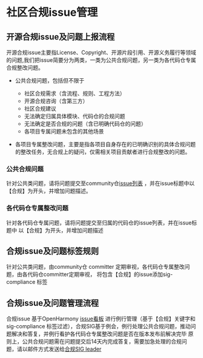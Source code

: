 # 社区合规issue管理
## 开源合规issue及问题上报流程 ###
开源合规issue主要指License、Copyright、开源片段引用、开源义务履行等领域的问题,我们把issue简要分为两类，一类为公共合规问题，另一类为各代码仓专属合规整改问题。

- 公共合规问题，包括但不限于
  - 社区合规需求（含流程、规则、工程方法）
  - 开源合规咨询（含第三方）
  - 社区合规建议
  - 无法确定归属具体模块、代码仓的合规问题
  - 无法确定是否合规的问题（含已明确代码仓的问题）
  - 各项目专属问题未包含的其他场景

- 各项目专属整改问题，主要是指各项目自身存在的已明确识别的具体合规问题的整改任务，无合规上的疑问，仅需相关项目贡献者进行合规整改的问题。
### 公共合规问题 ####
针对公共类问题，请将问题提交至community仓[issue列表](https://gitee.com/openharmony/community/issues)
，并在issue标题中以【合规】为开头，并增加问题描述。
### 各代码仓专属整改问题 ####
针对各代码仓专属问题，请将问题提交至归属的代码仓的issue列表，并在issue标题中
以【合规】为开头，并增加问题描述

## 合规issue及问题标签规则 ###

针对公共类问题，由community仓 committer 定期审视，各代码仓专属整改问题，由各代码仓committer定期审视，
将包含【合规】的issue添加sig-compliance 标签

## 合规issue及问题管理流程 ###
合规issue 基于OpenHarmony [issue看板](http://ci.openharmony.cn/quality/issueDashboard)
进行例行管理（基于【合规】关键字和sig-compliance 标签过滤），合规SIG基于例会，例行处理公共合规问题，推动问题解决和答复，并例行看护各代码仓专属整改问题是否在版本发布前解决完毕
原则上，公共合规问题需在问题提交后14天内完成答复，需要加急处理的合规问题，请以邮件方式发送给[合规SIG leader](https://gitee.com/openharmony/community/blob/8e25fc45b1fa2f51fbfc627f243be415fa31385e/sig/sig-compliance/sig_compliance_cn.md#leader)
